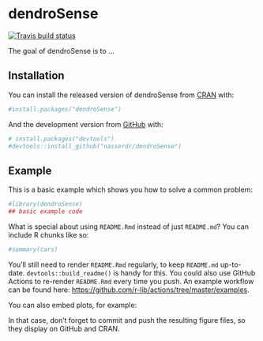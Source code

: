 
<!-- README.md is generated from README.Rmd. Please edit that file -->

# dendroSense

<!-- badges: start -->

[![Travis build
status](https://travis-ci.com/nasserdr/dendroSense.svg?branch=master)](https://travis-ci.com/nasserdr/dendroSense)
<!-- badges: end -->

The goal of dendroSense is to …

## Installation

You can install the released version of dendroSense from
[CRAN](https://CRAN.R-project.org) with:

``` r
#install.packages("dendroSense")
```

And the development version from [GitHub](https://github.com/) with:

``` r
# install.packages("devtools")
#devtools::install_github("nasserdr/dendroSense")
```

## Example

This is a basic example which shows you how to solve a common problem:

``` r
#library(dendroSense)
## basic example code
```

What is special about using `README.Rmd` instead of just `README.md`?
You can include R chunks like so:

``` r
#summary(cars)
```

You’ll still need to render `README.Rmd` regularly, to keep `README.md`
up-to-date. `devtools::build_readme()` is handy for this. You could also
use GitHub Actions to re-render `README.Rmd` every time you push. An
example workflow can be found here:
<https://github.com/r-lib/actions/tree/master/examples>.

You can also embed plots, for example:

In that case, don’t forget to commit and push the resulting figure
files, so they display on GitHub and CRAN.
